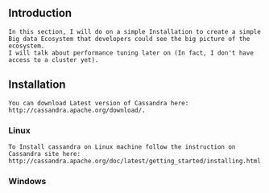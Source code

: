 ## Introduction
	In this section, I will do on a simple Installation to create a simple Big data Ecosystem that developers could see the big picture of the ecosystem.
	I will talk about performance tuning later on (In fact, I don't have access to a cluster yet).
## Installation
	You can download Latest version of Cassandra here: http://cassandra.apache.org/download/.
### Linux
    To Install cassandra on Linux machine follow the instruction on Cassandra site here: http://cassandra.apache.org/doc/latest/getting_started/installing.html
### Windows

